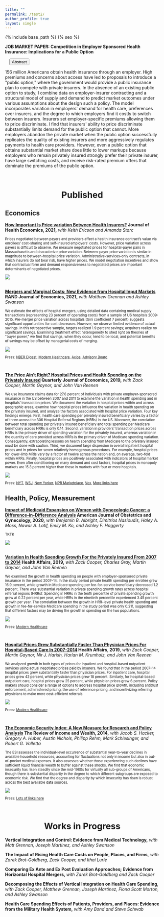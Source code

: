 ```yaml
---
title: ""
permalink: /test2/
author_profile: true
layout: single
---
```

{% include base_path %}
{% seo %}

<!--- Job Market Paper --->

**JOB MARKET PAPER: Competition in Employer Sponsored Health Insurance: Implications for a Public Option**
<div class="container-fluid">
  <div class="row">
   <div style="text-indent: 1em;">
    <div class="btn-group btn-group-justified">
      <button class="btn btn-primary btn-sm collapsed" data-toggle="collapse" data-parent="#JMP_sub" data-target="#JMP_abstract" aria-expanded="false" aria-controls="JMP_abstract">Abstract</button>
      </div>
    </div>
  </div>
  <div class="row" id="JMP_sub">
    <div id="JMP_abstract" class="collapse">
      <p>156 million Americans obtain health insurance through an employer. High premiums and concerns about access have led to proposals to introduce a "public option," where the government would provide a public insurance plan to compete with private insurers. In the absence of an existing public option to study, I combine data on employer-insurer contracting and a structural model of supply and demand to predict market outcomes under various assumptions about the design such a policy. The model incorporates variation in employers' demand for health care, preferences over insurers, and the degree to which employers find it costly to switch between insurers. Insurers set employer-specific premiums allowing them to price discriminate. I find that insurers' ability to price discriminate substantially limits demand for the public option that cannot. More employers abandon the private market when the public option successfully replicates the quality of existing insurers and more aggressively regulates payments to health care providers. However, even a public option that obtains substantial market share does little to lower markups because employers who remain privately insured strongly prefer their private insurer, have large switching costs, and receive risk-rated premium offers that dominate the premiums of the public option.</p>
   </div>
  </div>
</div>
<br>

<h1 align="center">Published</h1>

## Economics

<!--- Price Variation Between Payers --->
<p style="font-style:0.9em"><b><a href="https://stuartcraig.github.io/files/w25190.pdf">How Important Is Price variation Between Health Insurers?</a> Journal of Health Economics, 2021,</b> <i>with Keith Ericson and Amanda Starc</i></p>
<div class="content">
<div class="row">
  <div class="col">
    <p style="font-size:0.8em"> Prices negotiated between payers and providers affect a health insurance contract’s value via enrollees’ cost-sharing and self-insured employers’ costs. However, price variation across payers is difficult to observe. We measure negotiated prices for hospital-payer pairs in Massachusetts and characterize price variation. Between-payer price variation is similar in magnitude to between-hospital price variation. Administrative-services-only contracts, in which insurers do not bear risk, have higher prices. We model negotiation incentives and show that contractual form and demand responsiveness to negotiated prices are important determinants of negotiated prices.</p>
  </div>
  <div class="col">
    <img src="https://stuartcraig.github.io/files/CES_thumb.png">
  </div>
</div>
</div>


<!--- Mergers and marginal costs --->
<br>
<p style="font-style:0.9em"><b><a href="https://stuartcraig.github.io/files/mergers_margcosts_May2020.pdf">Mergers and Marginal Costs: New Evidence from Hospital Input Markets</a> RAND Journal of Economics, 2021,</b> <i>with Matthew Grennan and Ashley Swanson</i></p>
<div class="content">
<div class="row">
  <div class="col">
    <p style="font-size:0.8em">We estimate the effects of hospital mergers, using detailed data containing medical supply transactions (representing 23 percent of operating costs) from a sample of US hospitals 2009-2015. Pre-merger price variation across hospitals (Gini coefficient 7 percent) suggests significant opportunities for cost decreases. However, we observe limited evidence of actual savings. In this retrospective sample, targets realized 1.9 percent savings; acquirers realize no significant savings. Examining treatment effect heterogeneity to shed light on theories of "buyer power," we find that savings, when they occur, tend to be local, and potential benefits of savings may be offset by managerial costs of merging.</p>
  </div>
  <div class="col">
    <img src="https://stuartcraig.github.io/files/CGS_thumb.png">
  </div>
</div>
<div class="row">
    <p style="font-size:0.8em;margin-left=3em">Press: <a href="https://www.nber.org/digest/oct18/w24926.shtml" target="_blank">NBER Digest</a>, <a href="https://www.modernhealthcare.com/operations/american-hospital-association-economists-debate-merits-mergers" target="_blank">Modern Healthcare</a>, <a href="https://www.axios.com/reality-check-on-hospital-mergers-aha-economists-91007ae4-6776-4f33-9c61-db41c945482a.html" target="_blank">Axios</a>, <a href="https://www.advisory.com/blog/2019/01/hype-mergers" target="_blank">Advisory Board</a></p>
  </div>
</div>





<!--- The Price Ain't Right --->
<br>
<p style="font-style:0.9em"><b><a href="https://stuartcraig.github.io/files/mergers_margcosts_May2020.pdf">The Price Ain’t Right? Hospital Prices and Health Spending on the Privately Insured</a> Quarterly Journal of Economics, 2019,</b> <i>with Zack Cooper, Martin Gaynor, and John Van Reenen</i></p>
<div class="content">
<div class="row">
  <div class="col">
    <p style="font-size:0.8em">We use insurance claims data for 27.6 percent of individuals with private employer-sponsored insurance in the US between 2007 and 2011 to examine the variation in health spending and in hospitals’ transaction prices. We document the variation in hospital prices within and across geographic areas, examine how hospital prices influence the variation in health spending on the privately insured, and analyze the factors associated with hospital price variation. Four key findings emerge. First, health care spending per privately insured beneficiary varies by a factor of three across the 306 Hospital Referral Regions (HRRs) in the US. Moreover, the correlation between total spending per privately insured beneficiary and total spending per Medicare beneficiary across HRRs is only 0.14. Second, variation in providers’ transaction prices across HRRs is the primary driver of spending variation for the privately insured, whereas variation in the quantity of care provided across HRRs is the primary driver of Medicare spending variation. Consequently, extrapolating lessons on health spending from Medicare to the privately insured must be done with caution. Third, we document large dispersion in overall inpatient hospital prices and in prices for seven relatively homogenous procedures. For example, hospital prices for lower-limb MRIs vary by a factor of twelve across the nation and, on average, two-fold within HRRs. Finally, hospital prices are positively associated with indicators of hospital market power. Even after conditioning on many demand and cost factors, hospital prices in monopoly markets are 15.3 percent higher than those in markets with four or more hospitals.</p>
  </div>
  <div class="col">
    <img src="https://stuartcraig.github.io/files/priceaintright_thumb.png">
  </div>
</div>
<div class="row">
    <p style="font-size:0.8em;margin-left=3em">Press: <a href="https://www.nytimes.com/interactive/2015/12/15/upshot/the-best-places-for-better-cheaper-health-care-arent-what-experts-thought.html" target="_blank">NYT</a>, <a href="https://www.wsj.com/articles/what-does-knee-surgery-cost-few-know-and-thats-a-problem-1534865358" target="_blank">WSJ</a>, <a href="https://www.newyorker.com/news/news-desk/health-cares-cost-conundrum-squared" target="_blank">New Yorker</a>, <a href="https://www.marketplace.org/2015/12/14/health-care/unprecedented-look-medical-costs-nationwide/" target="_blank">NPR Marketplace</a>, <a href="https://www.vox.com/policy-and-politics/2018/5/9/17337134/health-care-costs-hospital-rates-insurance" target="_blank">Vox</a>, <a href="https://healthcarepricingproject.org/news" target="_blank">More links here</a></p>
  </div>
</div>


## Health, Policy, Measurement

<!--- Medicaid Expansion --->
<p style="font-style:0.9em"><b><a href="https://doi.org/10.1016/j.ajog.2020.08.007">Impact of Medicaid Expansion on Women with Gynecologic Cancer: a Difference-in-Difference Analysis</a> American Journal of Obstetrics and Gynecology, 2020,</b> <i>with Benjamin B. Albright, Dimitrios Nasioudis, Haley A. Moss, Nawar A. Latif, Emily M. Ko, and Ashley F. Haggerty</i></p>
<div class="content">
<div class="row">
  <div class="col">
    <p style="font-size:0.8em">TKTK</p>
  </div>
  <div class="col">
    <img src="https://stuartcraig.github.io/files/albrightetal_thumb.png">
  </div>
</div>
</div>





<!--- 
      <p><b>Background</b></p>
      <p>Women with gynecologic cancer face socioeconomic disparities in care that affect survival outcomes. The Affordable Care Act offered states the option to expand Medicaid enrollment eligibility criteria as a means of improving timely and affordable access to care for the most vulnerable. The variable uptake of expansion by states created a natural experiment, allowing for quasi-experimental methods that offer more unbiased estimates of treatment effects from retrospective data than the traditional regression adjustment.</p>
      <p><b>Objective</b></p>
      <p>To use a quasi-experimental, difference-in-difference framework to create unbiased estimates of impact of Medicaid expansion on women with gynecologic cancer.</p>
      <p><b>Study Design</b></p>
      <p>We performed a quasi-experimental retrospective cohort study from the National Cancer Database files for women with invasive cancers of the uterus, ovary and fallopian tube, cervix, vagina, and vulva diagnosed from 2008 to 2016. Using a marker for state Medicaid expansion status, we created difference-in-difference models to assess the impact of Medicaid expansion on the outcomes of access to and timeliness of care. We excluded women aged <40 years owing to the suppression of the state Medicaid expansions status in the data and women aged ≥65 years owing to the universal Medicare coverage availability. Our primary outcome was the rate of uninsurance at diagnosis. Secondary outcomes included Medicaid coverage, early-stage diagnosis, treatment at an academic facility, and any treatment or surgery within 30 days of diagnosis. Models were run within multiple subgroups and on a propensity-matched cohort to assess the robustness of the treatment estimates. The assumption of parallel trends was assessed with event study time plots.</p>
      <p><b>Results</b></p>
      <p>Our sample included 335,063 women. Among this cohort, 121,449 were from nonexpansion states and 213,614 were from expansion states, with 79,886 posttreatment cases diagnosed after the expansion took full effect in expansion states. The groups had minor differences in demographics, and we found occasional preperiod event study coefficients diverging from the mean, but the outcome trends were generally similar between the expansion and nonexpansion states in the preperiod, satisfying the necessary assumption for the difference-in-difference analysis. In a basic difference-in-difference model, the Medicaid expansion in January 2014 was associated with significant increases in insurance at diagnosis, treatment at an academic facility, and treatment within 30 days of diagnosis (P<.001 for all). In an adjusted model including all states and accounting for variable expansion implementation time, there was a significant treatment effect of Medicaid expansion on the reduction in uninsurance at diagnosis (−2.00%; 95% confidence interval, −2.3 to −1.7; P<.001), increases in early-stage diagnosis (0.80%; 95% confidence interval, 0.2–1.4; P=.02), treatment at an academic facility (0.83%; 95% confidence interval, 0.1–1.5; P=.02), treatment within 30 days (1.62%; 95% confidence interval, 1.0–2.3; P<.001), and surgery within 30 days (1.54%; 95% confidence interval, 0.8–2.3; P<.001). In particular, large gains were estimated for women living in low-income zip codes, Hispanic women, and women with cervical cancer. Estimates from the subgroup and propensity-matched cohorts were generally consistent for all outcomes besides early-stage diagnosis and treatment within 30 days.</p>
      <p><b>Conclusion</b></p>
      <p>Medicaid expansion was significantly associated with gains in the access and timeliness of treatment for nonelderly women with gynecologic cancer. The implementation of Medicaid expansion could greatly benefit women in nonexpansion states. Gynecologists and gynecologic oncologists should advocate for Medicaid expansion as a means of improving outcomes and reducing socioeconomic and racial disparities.</p>
   </div>
  </div>
</div>
<br>
--->


<!--- Spending Growth --->
<br>
<p style="font-style:0.9em"><b><a href="https://stuartcraig.github.io/files/hlthaff.2018.05245.pdf">Variation In Health Spending Growth For the Privately Insured From 2007 to 2014</a> Health Affairs, 2019,</b> <i>with Zack Cooper, Charles Gray, Martin Gaynor, and John Van Reenen</i></p>
<div class="content">
<div class="row">
  <div class="col">
    <p style="font-size:0.8em">We examined the growth in health spending on people with employer-sponsored private insurance in the period 2007–14. In the study period private health spending per enrollee grew 16.9 percent, while growth in Medicare spending per fee-for-service beneficiary decreased 1.2 percent. There was substantial variation in private spending growth rates across hospital referral regions (HRRs): Spending in HRRs in the tenth percentile of private spending growth grew at 0.22 percent per year, while HRRs in the ninetieth percentile experienced 3.45 percent growth per year. The correlation between the growth in HRR-level private health spending and growth in fee-for-service Medicare spending in the study period was only 0.211, suggesting that different factors may be driving the growth in spending on the two populations.</p>
  </div>
  <div class="col">
    <img src="https://stuartcraig.github.io/files/spendinggrowth_thumb.png">
  </div>
</div>
<div class="row">
    <p style="font-size:0.8em;margin-left=3em">Press: <a href="https://www.modernhealthcare.com/article/20190204/NEWS/190209984/hospital-price-growth-driving-healthcare-spending" target="_blank">Modern Healthcare</a></p>
  </div>
</div>



<!--- Physician/Facility Prices --->
<br>
<p style="font-style:0.9em"><b><a href="https://stuartcraig.github.io/files/hlthaff.2018.05424.pdf">Hospital Prices Grew Substantially Faster Than Physician Prices For Hospital-Based Care In 2007-2014</a> Health Affairs, 2019,</b> <i>with Zack Cooper, Martin Gaynor, Nir J. Harish, Harlan M. Krumholz, and John Van Reenen</i></p>
<div class="content">
<div class="row">
  <div class="col">
    <p style="font-size:0.8em">We analyzed growth in both types of prices for inpatient and hospital-based outpatient services using actual negotiated prices paid by insurers. We found that in the period 2007–14 hospital prices grew substantially faster than physician prices. For inpatient care, hospital prices grew 42 percent, while physician prices grew 18 percent. Similarly, for hospital-based outpatient care, hospital prices grew 25 percent, while physician prices grew 6 percent. Policy makers should consider a range of options to address hospital price growth, including antitrust enforcement, administered pricing, the use of reference pricing, and incentivizing referring physicians to make more cost-efficient referrals.</p>
  </div>
  <div class="col">
    <img src="https://stuartcraig.github.io/files/hosphygrowth_thumb.png">
  </div>
</div>
<div class="row">
    <p style="font-size:0.8em;margin-left=3em">Press: <a href="https://www.modernhealthcare.com/article/20190204/NEWS/190209984/hospital-price-growth-driving-healthcare-spending" target="_blank">Modern Healthcare</a></p>
  </div>
</div>



<!--- ESI --->
<br>
<p style="font-style:0.9em"><b><a href="https://stuartcraig.github.io/files/hacker_et_al_2014.pdf">The Economic Security Index: A New Measure for Research and Policy Analysis</a> The Review of Income and Wealth, 2014,</b> <i>with Jacob S. Hacker, Gregory A. Huber, Austin Nichols, Philipp Rehm, Mark Schlesinger, and Robert G. Valletta</i></p>
<div class="content">
<div class="row">
  <div class="col">
    <p style="font-size:0.8em">The ESI assesses the individual-level occurrence of substantial year-to-year declines in available household resources, accounting for fluctuations not only in income but also in out-of-pocket medical expenses. It also assesses whether those experiencing such declines have sufficient liquid financial wealth to buffer against these shocks. We find that economic insecurity has risen steadily since the mid-1980s for virtually all sub-groups of Americans, though there is substantial disparity in the degree to which different subgroups are exposed to economic risk. We find that the degree and disparity by which insecurity has risen is robust across the best available data sources.</p>
  </div>
  <div class="col">
    <img src="https://stuartcraig.github.io/files/ESI_thumb.png">
  </div>
</div>
<div class="row">
  <div class="col">
    <p style="font-size:0.8em;margin-left=3em">Press: <a href="http://economicsecurityindex.org/?p=press" target="_blank">Lots of links here</a></p>
  </div>
  </div>
</div>

<br>
<h1 align="center">Works in Progress</h1>


<p style="font-style:0.9em"><b>Vertical Integration and Control: Evidence from Medical Technology,</b> <i>with Matt Grennan, Joseph Martinez, and Ashley Swanson</i></p>

<p style="font-style:0.9em"><b>The Impact of Rising Health Care Costs on People, Places, and Firms,</b> <i>with Zarek Brot-Goldberg, Zack Cooper, and Ithai Lurie</i></p>

<p style="font-style:0.9em"><b>Comparing Ex Ante and Ex Post Evaluation Approaches; Evidence from Horizontal Hospital Mergers,</b> <i>with Zarek Brot-Goldberg and Zack Cooper</i></p>

<p style="font-style:0.9em"><b>Decomposing the Effects of Vertical Integration on Health Care Spending,</b> <i>with Zack Cooper, Matthew Grennan, Joseph Martinez, Fiona Scott Morton, and Ashley Swanson</i></p>

<p style="font-style:0.9em"><b>Health Care Spending Effects of Patients, Providers, and Places: Evidence from the Military Health System,</b> <i>with Amy Bond and Steve Schwab</i></p>


